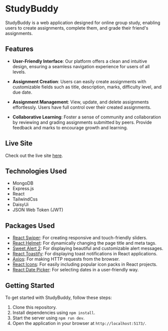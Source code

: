 # StudyBuddy

StudyBuddy is a web application designed for online group study, enabling users to create assignments, complete them, and grade their friend's assignments.

## Features

- **User-Friendly Interface**: Our platform offers a clean and intuitive design, ensuring a seamless navigation experience for users of all levels.
  
- **Assignment Creation**: Users can easily create assignments with customizable fields such as title, description, marks, difficulty level, and due date.

- **Assignment Management**: View, update, and delete assignments effortlessly. Users have full control over their created assignments.

- **Collaborative Learning**: Foster a sense of community and collaboration by reviewing and grading assignments submitted by peers. Provide feedback and marks to encourage growth and learning.

## Live Site

Check out the live site [here](https://assignment-11-75185.web.app/).

## Technologies Used

- MongoDB
- Express.js
- React
- TailwindCss
- DaisyUi
- JSON Web Token (JWT)

## Packages Used

- [React Swiper](https://www.npmjs.com/package/react-swiper): For creating responsive and touch-friendly sliders.
- [React Helmet](https://www.npmjs.com/package/react-helmet): For dynamically changing the page title and meta tags.
- [Sweet Alert 2](https://www.npmjs.com/package/sweetalert2): For displaying beautiful and customizable alert messages.
- [React Toastify](https://www.npmjs.com/package/react-toastify): For displaying toast notifications in React applications.
- [Axios](https://www.npmjs.com/package/axios): For making HTTP requests from the browser.
- [React Icons](https://www.npmjs.com/package/react-icons): For easily including popular icon packs in React projects.
- [React Date Picker](https://www.npmjs.com/package/react-datepicker): For selecting dates in a user-friendly way.

## Getting Started

To get started with StudyBuddy, follow these steps:

1. Clone this repository.
2. Install dependencies using `npm install`.
3. Start the server using `npm run dev`.
4. Open the application in your browser at `http://localhost:5173/`.

 